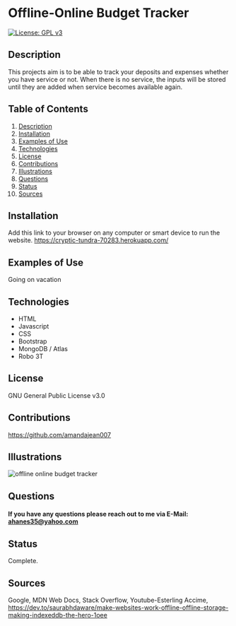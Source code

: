 # Offline-Online Budget Tracker
[![License: GPL v3](https://img.shields.io/badge/License-GPLv3-blue.svg)](https://www.gnu.org/licenses/gpl-3.0)
## Description <a name="description"></a>
This projects aim is to be able to track your deposits and expenses whether you have service or not. When there is no service, the inputs will be stored until they are added when service becomes available again.
## Table of Contents
1. [Description](#description)
2. [Installation](#installation)
3. [Examples of Use](#examples)
4. [Technologies](#technologies)
5. [License](#license)
6. [Contributions](#contributions)
7. [Illustrations](#illustrations)
8. [Questions](#questions)
9. [Status](#status)
10. [Sources](#sources)
## Installation <a name="installation"></a>
Add this link to your browser on any computer or smart device to run the website.
https://cryptic-tundra-70283.herokuapp.com/
## Examples of Use <a name="examples"></a>
Going on vacation
## Technologies <a name="technologies"></a>
   - HTML
   - Javascript
   - CSS
   - Bootstrap
   - MongoDB / Atlas
   - Robo 3T
## License <a name="license"></a>
GNU General Public License v3.0
## Contributions <a name="contributions"></a>
https://github.com/amandajean007
## Illustrations <a name="illustrations"></a>
![offline online budget tracker](https://user-images.githubusercontent.com/85036414/140409995-fa13d8c8-0afd-40a8-a5dc-2ef7aea52f64.PNG)
## Questions <a name="questions"></a>
#### If you have any questions please reach out to me via E-Mail: ahanes35@yahoo.com
## Status <a name="status"></a>
Complete.
## Sources <a name="sources"></a>
Google, MDN Web Docs, Stack Overflow, Youtube-Esterling Accime, https://dev.to/saurabhdaware/make-websites-work-offline-offline-storage-making-indexeddb-the-hero-1oee
